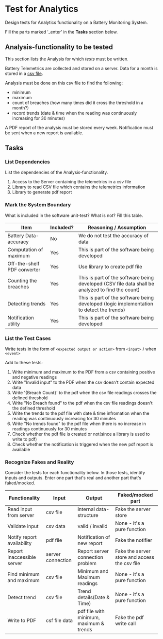 # Test for Analytics

Design tests for Analytics functionality on a Battery Monitoring System.

Fill the parts marked '_enter' in the **Tasks** section below.

## Analysis-functionality to be tested

This section lists the Analysis for which _tests_ must be written.

Battery Telemetrics are collected and stored on a server.
Data for a month is stored in a [csv file](https://en.wikipedia.org/wiki/Comma-separated_values).

Analysis must be done on this csv file to find the following:
- minimum
- maximum
- count of breaches (how many times did it cross the threshold in a month?)
- record trends (date & time when the reading was continuously increasing for 30 minutes)

A PDF report of the analysis must be stored every week.
Notification must be sent when a new report is available.

## Tasks

### List Dependencies

List the dependencies of the Analysis-functionality.

1. Access to the Server containing the telemetrics in a csv file
2. Library to read CSV file which contains the telemetrics information
3. Library to generate pdf report

### Mark the System Boundary

What is included in the software unit-test? What is not? Fill this table.

| Item                      | Included?     | Reasoning / Assumption
|---------------------------|---------------|---
Battery Data-accuracy       | No            | We do not test the accuracy of data
Computation of maximum      | Yes           | This is part of the software being developed
Off-the-shelf PDF converter | Yes           | Use library to create pdf file
Counting the breaches       | Yes           | This is part of the software being developed (CSV file data shall be analyzed to find the count)
Detecting trends            | Yes           | This is part of the software being developed (logic implementation to detect the trends)
Notification utility        | Yes           | This is part of the software being developed

### List the Test Cases

Write tests in the form of `<expected output or action>` from `<input>` / when `<event>`

Add to these tests:

1. Write minimum and maximum to the PDF from a csv containing positive and negative readings
2. Write "Invalid input" to the PDF when the csv doesn't contain expected data
3. Write '{Breach Count}' to the pdf when the csv file readings crosses the defined threshold
4. Write "No Breach found" to the pdf when the csv file readings doesn't the defined threshold
5. Write the trends to the pdf file with date & time infromation when the reading was continuously increasing for 30 minutes
6. Write "No trends found" to the pdf file when there is no increase in readings continuously for 30 minutes
7. Check whether the pdf file is created or not(since a library is used to write to pdf)
8. Check whether the notification is triggered when the new pdf report is available

### Recognize Fakes and Reality

Consider the tests for each functionality below.
In those tests, identify inputs and outputs.
Enter one part that's real and another part that's faked/mocked.

| Functionality            | Input        | Output                      | Faked/mocked part
|--------------------------|--------------|-----------------------------|---
Read input from server     | csv file     | internal data-structure     | Fake the server store
Validate input             | csv data     | valid / invalid             | None - it's a pure function
Notify report availability | pdf file     | Notification of new report  | Fake the notifier
Report inaccessible server | server connection | Report server connection problem | Fake the server store and access the csv file
Find minimum and maximum   | csv file     | Minimum and Maximum readings| None - it's a pure function
Detect trend               | csv file     | Trend details(Date & Time)  | None - it's a pure function
Write to PDF               | csf file data| pdf file with minimum, maximum & trends| Fake the pdf write call

